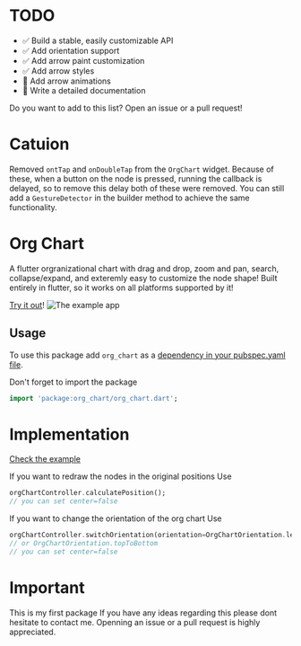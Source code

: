 # TODO
- ✅ Build a stable, easily customizable API
- ✅ Add orientation support
- ✅ Add arrow paint customization
- ✅ Add arrow styles
- 🚧 Add arrow animations
- 🚧 Write a detailed documentation


Do you want to add to this list? Open an issue or a pull request!

# Catuion
Removed `ontTap` and `onDoubleTap` from the `OrgChart` widget. Because of these, when a button on the node is pressed, running the callback is delayed, so to remove this delay both of these were removed. You can still add a `GestureDetector` in the builder method to achieve the same functionality.

# Org Chart
A flutter orgranizational chart with drag and drop, zoom and pan, search, collapse/expand, and exteremly easy to customize the node shape!
Built entirely in flutter, so it works on all platforms supported by it!

[Try it out](https://ahnaineh.github.io/)!
![The example app](https://github.com/ahnaineh/org_chart/blob/c9d1ed3f80b6a8ceb13f12e3255d3511ec68d865/Sequence%2001_5.gif?raw=True)


## Usage
To use this package add `org_chart` as a [dependency in your pubspec.yaml file](https://flutter.dev/docs/development/packages-and-plugins/using-packages).

Don't forget to import the package
```dart
import 'package:org_chart/org_chart.dart';
```

# Implementation
[Check the example](https://flutter.dev/docs/development/packages-and-plugins/using-packages)


If you want to redraw the nodes in the original positions
Use
```dart
orgChartController.calculatePosition();
// you can set center=false
```


If you want to change the orientation of the org chart
Use
```dart
orgChartController.switchOrientation(orientation=OrgChartOrientation.leftToRight);
// or OrgChartOrientation.topToBottom
// you can set center=false
```


# Important
This is my first package
If you have any ideas regarding this please dont hesitate to contact me.
Openning an issue or a pull request is highly appreciated.